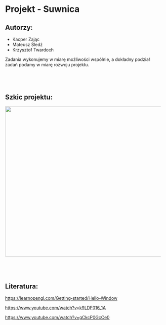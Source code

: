 <h1>Projekt - Suwnica</h1>
<h2>Autorzy:</h2>
<ul>
<li>Kacper Zając</li>
<li>Mateusz Śledź</li>
<li>Krzysztof Twardoch</li>
</ul>
<p>Zadania wykonujemy w miarę możliwości wsp&oacute;lnie, a dokładny podział zadań podamy w miarę rozwoju projektu.</p>
<h2>&nbsp;</h2>
<h2>Szkic projektu:</h2>
<p><img src="https://i.imgur.com/7RLz6Nc.jpg" alt="" width="870" height="485" /></p>
<h2>&nbsp;</h2>
<h2>Literatura:</h2>
<p><a href="https://learnopengl.com/Getting-started/Hello-Window" target="_blank" rel="noopener noreferrer" data-auth="NotApplicable">https://learnopengl.com/Getting-started/Hello-Window</a></p>
<p><a href="https://www.youtube.com/watch?v=k9LDF016_1A" target="_blank" rel="noopener noreferrer" data-auth="NotApplicable">https://www.youtube.com/watch?v=k9LDF016_1A</a></p>
<p><a href="https://www.youtube.com/watch?v=gCkcP0GcCe0" target="_blank" rel="noopener noreferrer" data-auth="NotApplicable">https://www.youtube.com/watch?v=gCkcP0GcCe0</a></p>
